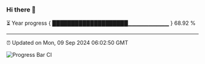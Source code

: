 ### Hi there 👋

⏳ Year progress { ████████████████████▁▁▁▁▁▁▁▁▁▁ } 68.92 %

---

⏰ Updated on Mon, 09 Sep 2024 06:02:50 GMT

![Progress Bar CI](https://github.com/EinsPommes/EinsPommes/blob/main/.github/workflows/main.yml)
